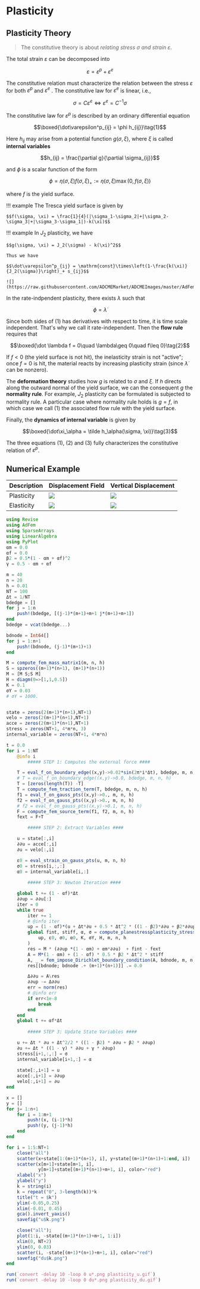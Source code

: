 # Plasticity



## Plasticity Theory

>  The constitutive theory is about _relating stress $\sigma$ and strain $\varepsilon$_. 

The total strain $\varepsilon$ can be decomposed into 

$$\varepsilon = \varepsilon^p + \varepsilon^e$$

The constitutive relation must characterize the relation between the stress $\varepsilon$ for both $\varepsilon^p$ and $\varepsilon^e$ . The constitutive law for $\varepsilon^e$ is linear, i.e., 

$$\sigma = C\varepsilon^e\Leftrightarrow\varepsilon^e = C^{-1}\sigma$$

The constitutive law for $\varepsilon^p$ is described by an ordinary differential equation 

$$\boxed{\dot\varepsilon^p_{ij} = \phi h_{ij}}\tag{1}$$

Here $h_{ij}$ may arise from a potential function $g(\sigma, \xi)$, where $\xi$ is called **internal variables**

$$h_{ij} = \frac{\partial g}{\partial \sigma_{ij}}$$

and $\phi$ is a scalar function of the form 

$$\phi = \eta(\sigma,\xi) f(\sigma, \xi)_+ := \eta(\sigma,\xi)\max(0, f(\sigma, \xi))$$

where $f$ is the yield surface. 

!!! example
    The Tresca yield surface is given by 
    
    $$f(\sigma, \xi) = \frac{1}{4}(|\sigma_1-\sigma_2|+|\sigma_2-\sigma_3|+|\sigma_3-\sigma_1|)-k(\xi)$$


!!! example
    ​In $J_2$ plasticity, we have

    $$g(\sigma, \xi) = J_2(\sigma) - k(\xi)^2$$

    ​Thus we have

    $$\dot\varepsilon^p_{ij} = \mathrm{const}\times\left(1-\frac{k(\xi)}{J_2(\sigma)}\right)_+ s_{ij}$$
    
    ![](https://raw.githubusercontent.com/ADCMEMarket/ADCMEImages/master/AdFem/pi.png)

In the rate-indpendent plasticity, there exists $\lambda$ such that 

$$\phi = \dot\lambda$$

Since both sides of (1) has derivatives with respect to time, it is time scale independent. That's why we call it rate-independent. Then the **flow rule** requires that 

$$\boxed{\dot \lambda f = 0\quad \lambda\geq 0\quad f\leq 0}\tag{2}$$

If $f<0$ (the yield surface is not hit), the inelasticity strain is not "active"; once $f=0$ is hit, the material reacts by increasing plasticity strain (since $\dot \lambda$ can be nonzero). 

The **deformation theory** studies how $g$ is related to $\sigma$ and $\xi$. If $h$ directs along the outward normal of the yield surface, we can the consequent $g$ the **normality rule**.  For example, $J_2$ plasticity can be formulated is subjected to normality rule. A particular case where normality rule holds is $g=f$, in which case we call (1) the associated flow rule with the yield surface.

Finally, the **dynamics of internal variable** is given by 

$$\boxed{\dot\xi_\alpha = \tilde h_\alpha(\sigma, \xi)}\tag{3}$$

The three equations (1), (2) and (3) fully characterizes the constitutive relation of $\varepsilon^p$.

 

## Numerical Example




|  Description          | Displacement Field             | Vertical Displacement           |
| ---------- | ------------------------------ | ------------------------------- |
| Plasticity | ![](https://raw.githubusercontent.com/ADCMEMarket/ADCMEImages/master/AdFem/plasticity_u.gif) | ![](https://raw.githubusercontent.com/ADCMEMarket/ADCMEImages/master/AdFem/plasticity_du.gif) |
| Elasticity | ![](https://raw.githubusercontent.com/ADCMEMarket/ADCMEImages/master/AdFem/elasticity_u.gif) | ![](https://raw.githubusercontent.com/ADCMEMarket/ADCMEImages/master/AdFem/elasticity_du.gif) |



```julia
using Revise
using AdFem
using SparseArrays
using LinearAlgebra
using PyPlot
αm = 0.0
αf = 0.0
β2 = 0.5*(1 - αm + αf)^2
γ = 0.5 - αm + αf

m = 40
n = 20
h = 0.01
NT = 100
Δt = 1/NT 
bdedge = []
for j = 1:n 
    push!(bdedge, [(j-1)*(m+1)+m+1 j*(m+1)+m+1])
end
bdedge = vcat(bdedge...)

bdnode = Int64[]
for j = 1:n+1
    push!(bdnode, (j-1)*(m+1)+1)
end

M = compute_fem_mass_matrix1(m, n, h)
S = spzeros((m+1)*(n+1), (m+1)*(n+1))
M = [M S;S M]
H = diagm(0=>[1,1,0.5])
K = 0.1
σY = 0.03
# σY = 1000.


state = zeros(2(m+1)*(n+1),NT+1)
velo = zeros(2(m+1)*(n+1),NT+1)
acce = zeros(2(m+1)*(n+1),NT+1)
stress = zeros(NT+1, 4*m*n, 3)
internal_variable = zeros(NT+1, 4*m*n)

t = 0.0
for i = 1:NT 
    @info i 
        ##### STEP 1: Computes the external force ####

    T = eval_f_on_boundary_edge((x,y)->0.02*sin(2π*i*Δt), bdedge, m, n, h)
    # T = eval_f_on_boundary_edge((x,y)->0.0, bdedge, m, n, h)
    T = [zeros(length(T)) -T]
    T = compute_fem_traction_term(T, bdedge, m, n, h)
    f1 = eval_f_on_gauss_pts((x,y)->0., m, n, h)
    f2 = eval_f_on_gauss_pts((x,y)->0., m, n, h)
    # f2 = eval_f_on_gauss_pts((x,y)->0.1, m, n, h)
    F = compute_fem_source_term(f1, f2, m, n, h)
    fext = F+T

        ##### STEP 2: Extract Variables ####

    u = state[:,i]
    ∂∂u = acce[:,i]
    ∂u = velo[:,i]

    ε0 = eval_strain_on_gauss_pts(u, m, n, h)
    σ0 = stress[i,:,:]
    α0 = internal_variable[i,:]
    
        ##### STEP 3: Newton Iteration ####

    global t += (1 - αf)*Δt
    ∂∂up = ∂∂u[:]
    iter = 0
    while true
        iter += 1
        # @info iter
        up = (1 - αf)*(u + Δt*∂u + 0.5 * Δt^2 * ((1 - β2)*∂∂u + β2*∂∂up)) + αf*u
        global fint, stiff, α, σ = compute_planestressplasticity_stress_and_stiffness_matrix(
            up, ε0, σ0, α0, K, σY, H, m, n, h
        )
        res = M * (∂∂up *(1 - αm) + αm*∂∂u)  + fint - fext
        A = M*(1 - αm) + (1 - αf) * 0.5 * β2 * Δt^2 * stiff
        A, _ = fem_impose_Dirichlet_boundary_condition(A, bdnode, m, n, h)
        res[[bdnode; bdnode .+ (m+1)*(n+1)]] .= 0.0

        Δ∂∂u = A\res
        ∂∂up -= Δ∂∂u
        err = norm(res)
        # @info err
        if err<1e-8
            break 
        end
    end
    global t += αf*Δt
    
        ##### STEP 3: Update State Variables ####

    u += Δt * ∂u + Δt^2/2 * ((1 - β2) * ∂∂u + β2 * ∂∂up)
    ∂u += Δt * ((1 - γ) * ∂∂u + γ * ∂∂up)
    stress[i+1,:,:] = σ
    internal_variable[i+1,:] = α
    
    state[:,i+1] = u
    acce[:,i+1] = ∂∂up
    velo[:,i+1] = ∂u
end

x = []
y = []
for j= 1:n+1
    for i = 1:m+1
        push!(x, (i-1)*h)
        push!(y, (j-1)*h)
    end
end

for i = 1:5:NT+1
    close("all")
    scatter(x+state[1:(m+1)*(n+1), i], y+state[(m+1)*(n+1)+1:end, i])
    scatter(x[m+1]+state[m+1, i],
            y[m+1]+state[(m+1)*(n+1)+m+1, i], color="red")
    xlabel("x")
    ylabel("y")
    k = string(i)
    k = repeat("0", 3-length(k))*k 
    title("t = $k")
    ylim(-0.05,0.25)
    xlim(-0.01, 0.45)
    gca().invert_yaxis()
    savefig("u$k.png")

    close("all"); 
    plot(1:i, -state[(m+1)*(n+1)+m+1, 1:i])
    xlim(0, NT+2)
    ylim(0, 0.03)
    scatter(i, -state[(m+1)*(n+1)+m+1, i], color="red")
    savefig("du$k.png")
end

run(`convert -delay 10 -loop 0 u*.png plasticity_u.gif`)
run(`convert -delay 10 -loop 0 du*.png plasticity_du.gif`)


```

